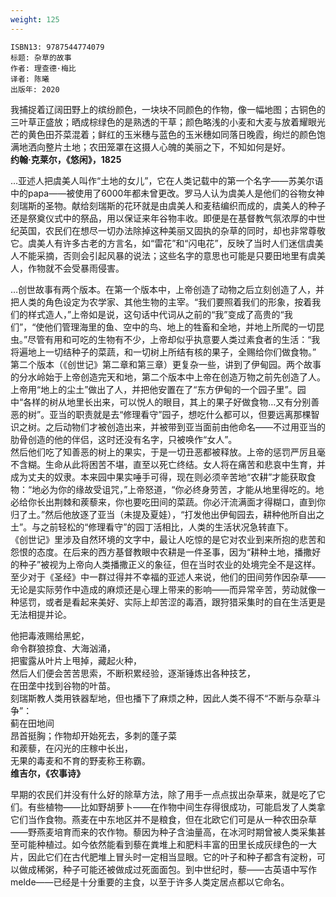 ```yaml
---
weight: 125
---
```


```
ISBN13: 9787544774079
标题: 杂草的故事
作者: 理查德·梅比
译者: 陈曦
出版年: 2020
```

我捕捉着辽阔田野上的缤纷颜色，一块块不同颜色的作物，像一幅地图；古铜色的三叶草正盛放；晒成棕绿色的是熟透的干草；颜色略浅的小麦和大麦与放着耀眼光芒的黄色田芥菜混着；鲜红的玉米穗与蓝色的玉米穗如同落日晚霞，绚烂的颜色饱满地洒向整片土地；农田笼罩在这摄人心魄的美丽之下，不知如何是好。  
**约翰·克莱尔，《悠闲》，1825**

…亚述人把虞美人叫作“土地的女儿”，它在人类记载中的第一个名字——苏美尔语中的papa——被使用了6000年都未曾更改。罗马人认为虞美人是他们的谷物女神刻瑞斯的圣物。献给刻瑞斯的花环就是由虞美人和麦秸编织而成的，虞美人的种子还是祭奠仪式中的祭品，用以保证来年谷物丰收。即便是在基督教气氛浓厚的中世纪英国，农民们在想尽一切办法除掉这种美丽又固执的杂草的同时，却也非常尊敬它。虞美人有许多古老的方言名，如“雷花”和“闪电花”，反映了当时人们迷信虞美人不能采摘，否则会引起风暴的说法；这些名字的意思也可能是只要田地里有虞美人，作物就不会受暴雨侵害。

…创世故事有两个版本。在第一个版本中，上帝创造了动物之后立刻创造了人，并把人类的角色设定为农学家、其他生物的主宰。“我们要照着我们的形象，按着我们的样式造人，”上帝如是说，这句话中代词从之前的“我”变成了高贵的“我们”，“使他们管理海里的鱼、空中的鸟、地上的牲畜和全地，并地上所爬的一切昆虫。”尽管有用和可吃的生物有不少，上帝却似乎执意要人类过素食者的生活：“我将遍地上一切结种子的菜蔬，和一切树上所结有核的果子，全赐给你们做食物。”  
第二个版本（《创世记》第二章和第三章）更复杂一些，讲到了伊甸园。两个故事的分水岭始于上帝创造完天和地，第二个版本中上帝在创造万物之前先创造了人。上帝用“地上的尘土”做出了人，并把他安置在了“东方伊甸的一个园子里”。园中“各样的树从地里长出来，可以悦人的眼目，其上的果子好做食物…又有分别善恶的树”。亚当的职责就是去“修理看守”园子，想吃什么都可以，但要远离那棵智识之树。之后动物们才被创造出来，并被带到亚当面前由他命名——不过用亚当的肋骨创造的他的伴侣，这时还没有名字，只被唤作“女人”。  
然后他们吃了知善恶的树上的果实，于是一切丑恶都被释放。上帝的惩罚严厉且毫不含糊。生命从此将困苦不堪，直至以死亡终结。女人将在痛苦和悲哀中生育，并成为丈夫的奴隶。本来园中果实唾手可得，现在则必须辛苦地“农耕”才能获取食物：“地必为你的缘故受诅咒，”上帝怒道，“你必终身劳苦，才能从地里得吃的。地必给你长出荆棘和蒺藜来，你也要吃田间的菜蔬。你必汗流满面才得糊口，直到你归了土。”然后他放逐了亚当（未提及夏娃），“打发他出伊甸园去，耕种他所自出之土”。与之前轻松的“修理看守”的园丁活相比，人类的生活状况急转直下。  
《创世记》里涉及自然环境的文字中，最让人吃惊的是它对农业到来所抱的悲苦和怨恨的态度。在后来的西方基督教眼中农耕是一件圣事，因为“耕种土地，播撒好的种子”被视为上帝向人类播撒正义的象征，但在当时农业的处境完全不是这样。至少对于《圣经》中一群过得并不幸福的亚述人来说，他们的田间劳作因杂草——无论是实际劳作中造成的麻烦还是心理上带来的影响——而异常辛苦，劳动就像一种惩罚，或者是看起来美好、实际上却苦涩的毒酒，跟狩猎采集时的自在生活更是无法相提并论。

他把毒液赐给黑蛇，  
命令群狼掠食、大海汹涌，  
把蜜露从叶片上甩掉，藏起火种，  
然后人们便会苦苦思索，不断积累经验，逐渐锤炼出各种技艺，  
在田垄中找到谷物的叶苗。  
刻瑞斯教人类用铁器犁地，但也播下了麻烦之种，因此人类不得不“不断与杂草斗争”：  
蓟在田地间  
昂首挺胸；作物却开始死去，多刺的蓬子菜  
和蒺藜，在闪光的庄稼中长出，  
无果的毒麦和不育的野麦称王称霸。  
**维吉尔，《农事诗》**

早期的农民们并没有什么好的除草方法，除了用手一点点拔出杂草来，就是吃了它们。有些植物——比如野胡萝卜——在作物中间生存得很成功，可能启发了人类拿它们当作食物。燕麦在中东地区并不是粮食，但在北欧它们可是从一种农田杂草——野燕麦培育而来的农作物。藜因为种子含油量高，在冰河时期曾被人类采集甚至可能种植过。如今依然能看到藜在粪堆上和肥料丰富的田里长成灰绿色的一大片，因此它们在古代肥堆上冒头时一定相当显眼。它的叶子和种子都含有淀粉，可以做成稀粥，种子可能还被做成过死面面包。到中世纪时，藜——古英语中写作melde——已经是十分重要的主食，以至于许多人类定居点都以它命名。